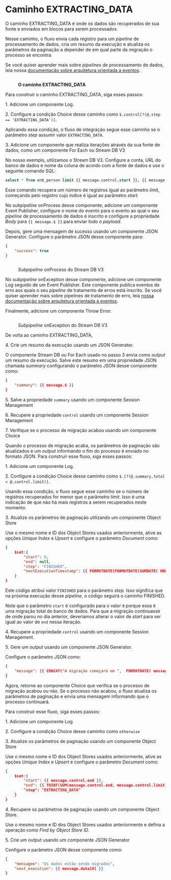 # Caminho EXTRACTING\_DATA

O caminho EXTRACTING\_DATA é onde os dados são recuperados de sua fonte e enviados em blocos para serem processados.

Nesse caminho, o fluxo envia cada registro para um _pipeline_ de processamento de dados, cria um resumo da execução e atualiza os parâmetros da paginação a depender de em qual parte da migração o processo se encontra.

Se você quiser aprender mais sobre _pipelines_ de processamento de dados, leia nossa [documentação sobre arquitetura orientada a eventos](../arquitetura-orientada-a-eventos.md).

<figure><img src="https://lh6.googleusercontent.com/e7vRQAEnlrbLNasl9iGQVIIAWisyrtcZgDsEGqIOhaCPL0juco35bvEd6WT3IPMFCCLK9GZy9LYl3QMbOviSnL5NK3pJUSYSvX9j7mrlt2l8Y4qZIYfA6eY1he0Au85OGrNIZVx80MjD-HgqzWm_PuOzaySEdNHgUe232vUO46hq0mrSyukBTuwRdCtNGA" alt=""><figcaption><p><strong>O caminho EXTRACTING_DATA</strong></p></figcaption></figure>

Para construir o caminho EXTRACTING\_DATA, siga esses passos:

&#x20; 1\. Adicione um componente Log.

&#x20; 2\. Configure a condição Choice desse caminho como `$.control[?(@.step == 'EXTRACTING_DATA')]`.

Aplicando essa condição, o fluxo de integração segue esse caminho se o parâmetro _step_ assumir valor `EXTRACTING_DATA`.

&#x20; 3\. Adicione um componente que realiza iterações através da sua fonte de dados, como um componente For Each ou Stream DB V3

No nosso exemplo, utilizamos o Stream DB V3. Configure a conta, URL do banco de dados e nome da coluna de acordo com a fonte de dados e use o seguinte comando SQL:

```sql
select * from enb_person limit {{ message.control.start }}, {{ message.control.limit }}
```

Esse comando recupera um número de registros igual ao parâmetro _limit_, começando pelo registro cujo índice é igual ao parâmetro _start_.

No subpipeline onProcess desse componente, adicione um componente Event Publisher, configure o nome do evento para o evento ao qual o seu _pipeline_ de processamento de dados é inscrito e configure a propriedade _Body_ para `{{ message.$ }}` para enviar todo o _payload_.

Depois, gere uma mensagem de sucesso usando um componente JSON Generator. Configure o parâmetro JSON desse componente para:

```json
{
    "success": true
}
```

<figure><img src="https://lh5.googleusercontent.com/ZoH6FjJWAOLcvbwJ0rYRnCNdS_UfRnArFkov1jaHiwiaIVWSJGdefhbpPK19W9Mx__uow4OE8rVQrrmAWQd6ZhYAMukTDT732RN-u4B86CMU8vSnLVrNnG4racnR5Q9YNmfBuuYDM2qZpjyvq3HzhluBEvj0n3rPfwuj6MzBDHsGjBowiKM1TUBBQjAq9Q" alt=""><figcaption><p><em>Subpipeline</em> onProcess do Stream DB V3</p></figcaption></figure>

No _subpipeline_ onException desse componente, adicione um componente Log seguido de um Event Publisher. Este componente publica eventos de erro aos quais o seu _pipeline_ de tratamento de erros está inscrito. Se você quiser aprender mais sobre pipelines de tratamento de erro, leia [nossa documentação sobre arquitetura orientada a eventos](../arquitetura-orientada-a-eventos.md).

Finalmente, adicione um componente Throw Error.

<figure><img src="https://lh6.googleusercontent.com/HtevcL2LhOrSKa5EdxeYtQbW88ymnL68UJ4-YWglSA9u0WJbq4JJ85XTqMVKtSNbgbZwtJtzzvBrFOIY7Ix9vLQpZe-YlLc3FVw6zE28gvk8j0ZhKhFAMyxbcTf0JS2TgwbfgN-w_BIjsANsmU3VaKRlpcEqWu-G5TJwjIyRdTCB2rE_2g9XOT3qSQeSbA" alt=""><figcaption><p><em>Subpipeline</em> onException <strong></strong> do Stream DB V3</p></figcaption></figure>

De volta ao caminho EXTRACTING\_DATA,

&#x20; 4\. Crie um resumo da execução usando um JSON Generator.

O componente Stream DB ou For Each usado no passo 3 envia como _output_ um resumo da execução. Salve este resumo em uma propriedade JSON chamada _summary_ configurando o parâmetro JSON desse componente como:

```json
{
    "summary": {{ message.$ }}
}
```

&#x20; 5\. Salve a propriedade `summary` usando um componente Session Management

&#x20; 6\. Recupere a propriedade `control` usando um componente Session Management

&#x20; 7\. Verifique se o processo de migração acabou usando um componente Choice

Quando o processo de migração acaba, os parâmetros de paginação são atualizados e um _output_ informando o fim do processo é enviado no formato JSON. Para construir esse fluxo, siga esses passos:

&#x20; 1\. Adicione um componente Log.

&#x20; 2\. Configure a condição Choice desse caminho como `$.[?(@.summary.total < @.control.limit)]`.

Usando essa condição, o fluxo segue esse caminho se o número de registros recuperados for menor que o parâmetro _limit_. Isso é uma indicação de que não há mais registros a serem recuperados neste momento.

&#x20; 3\. Atualize os parâmetros de paginação utilizando um componente Object Store

Use o mesmo nome e ID dos Object Stores usados anteriormente, ative as opções _Unique Index_ e _Upsert_ e configure o parâmetro _Document_ como:

```json
{
    $set:{
        "start": 0,
        "end": null,
        "step": "FINISHED",
        "nextExecutionTimestamp": {{ FORMATDATE(FORMATDATE(SUMDATE( NOW() , "DAY", 1), "timestamp", "dd/MM/yyyy 01:00:00"), "dd/MM/yyyy HH:mm:ss", "timestamp") }}
    }
}
```

Este código atribui valor `FINISHED` para o parâmetro _step_. Isso significa que na próxima execução desse _pipeline_, o código seguirá o caminho FINISHED.

Note que o parâmetro `start` é configurado para o valor `0` porque essa é uma migração total do banco de dados. Para que a migração continuasse de onde parou no dia anterior, deveríamos alterar o valor de _start_ para ser igual ao valor de `end` nessa iteração.

&#x20; 4\. Recupere a propriedade `control` usando um componente Session Management.

&#x20; 5\. Gere um _output_ usando um componente JSON Generator.

Configure o parâmetro JSON como:

```json
{
    "message": {{ CONCAT("A migração começará em ",  FORMATDATE( message.control.nextExecutionTimestamp, "timestamp", "dd/MM/yyyy HH:mm:ss")) }}
}
```

Agora, retorne ao componente Choice que verifica se o processo de migração acabou ou não. Se o processo não acabou, o fluxo atualiza os parâmetros de paginação e envia uma mensagem informando que o processo continuará.

Para construir esse fluxo, siga esses passos:

&#x20; 1\. Adicione um componente Log

&#x20; 2\. Configure a condição Choice desse caminho como `otherwise`

&#x20; 3\. Atualize os parâmetros de paginação usando um componente Object Store

Use o mesmo nome e ID dos Object Stores usados anteriormente, ative as opções _Unique Index_ e _Upsert_ e configure o parâmetro _Document_ como:

```json
{
    $set:{
        "start": {{ message.control.end }},
        "end": {{ TOINT(SUM(message.control.end, message.control.limit)) }},
        "step": "EXTRACTING_DATA"
    }
}
```

&#x20; 4\. Recupere os parâmetros de paginação usando um componente Object Store.

Use o mesmo nome e ID dos Object Stores usados anteriormente e defina a operação como _Find by Object Store ID_.

&#x20; 5\. Crie um output usando um componente JSON Generator

Configure o parâmetro JSON desse componente como:

```json
{
    "mensagem": "Os dados estão sendo migrados",
    "next_execution": {{ message.data[0] }}
}
```
